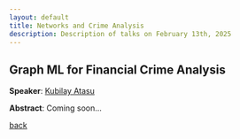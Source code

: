 ```yaml
---
layout: default
title: Networks and Crime Analysis
description: Description of talks on February 13th, 2025
---
```




## Graph ML for Financial Crime Analysis


**Speaker**: [Kubilay Atasu](https://atasu-kubilay.github.io/)

**Abstract**: Coming soon...



[back](../index.md#feburary-13th-2025)
